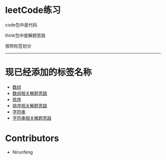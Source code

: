 # leetCode练习
code包中是代码

think包中是解题思路

按照标签划分

---
# 现已经添加的标签名称
- [数组](src/code/Arrays)
- [数组相关解题思路](src/thinking/Arrays)
- [排序](src/code/Sort)
- [排序相关解题思路](src/thinking/Sort)
- [字符串](src/code/String)
- [字符串相关解题思路](src/thinking/String)
# Contributors
- Nirunfeng


